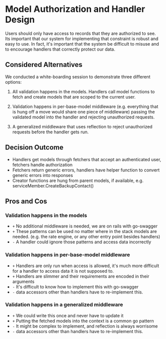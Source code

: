 # Model Authorization and Handler Design

Users should only have access to records that they are authorized to see. Its important that our system for implementing that constraint is robust and easy to use. In fact, it's important that the system be difficult to misuse and to encourage handlers that correctly protect our data.

## Considered Alternatives

We conducted a white-boarding session to demonstrate three different options:

1. All validation happens in the models. Handlers call model functions to fetch and create models that are scoped to the current user.

2. Validation happens in per-base-model middleware (e.g. everything that is hung off a move would share one piece of middleware) passing the validated model into the handler and rejecting unauthorized requests.

3. A generalized middleware that uses reflection to reject unauthorized requests before the handler gets run.

## Decision Outcome

* Handlers get models through fetchers that accept an authenticated user, fetchers handle authorization
* Fetchers return generic errors, handlers have helper function to convert generic errors into responses
* Creator functions are hung from parent models, if available, e.g. serviceMember.CreateBackupContact()

## Pros and Cos

### Validation happens in the models

* `+` No additional middleware is needed, we are on rails with go-swagger
* `+` These patterns can be used no matter where in the stack models are needed. (e.g. the rate engine, or any other entry point besides handlers)
* `-` A handler could ignore those patterns and access data incorrectly

### Validation happens in per-base-model middleware

* `+` Handlers are only run when access is allowed, it's much more difficult for a handler to access data it is not supposed to.
* `+` Handlers are slimmer and their requirements are encoded in their arguments
* `-` It's difficult to know how to implement this with go-swagger
* `-` data accessors other than handlers have to re-implement this.

### Validation happens in a generalized middleware

* `+` We could write this once and never have to update it
* `+` Putting the fetched models into the context is a common go pattern
* `-` It might be complex to implement, and reflection is always worrisome
* `-` data accessors other than handlers have to re-implement this.
